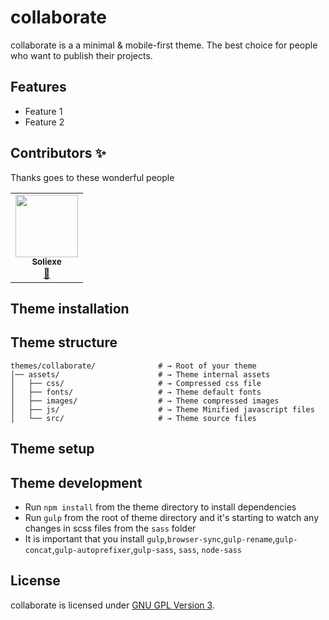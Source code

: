# collaborate

collaborate is a a minimal & mobile-first theme. The best choice for people who want to publish their projects.

## Features

-   Feature 1
-   Feature 2

## Contributors ✨

Thanks goes to these wonderful people

<!-- ALL-CONTRIBUTORS-LIST:START - Do not remove or modify this section -->

<!-- prettier-ignore-start -->
<!-- markdownlint-disable -->
<table>
  <tr>
    <td align="center"><a href="https://github.com/soli-exe"><img src="https://avatars.githubusercontent.com/u/76008453?v=4" width="100px;" alt=""/><br /><sub><b>Soliexe</b></sub></a><br /><a href="mailto:sja.exe@gmail.com" title="mail">📧</a></td>
  </tr>
</table>

<!-- markdownlint-restore -->
<!-- prettier-ignore-end -->

<!-- ALL-CONTRIBUTORS-LIST:END -->

## Theme installation

## Theme structure

```shell
themes/collaborate/              # → Root of your theme
│── assets/                      # → Theme internal assets
│   ├── css/                     # → Compressed css file
│   ├── fonts/                   # → Theme default fonts
│   ├── images/                  # → Theme compressed images
│   ├── js/                      # → Theme Minified javascript files
│   └── src/                     # → Theme source files
```

## Theme setup

## Theme development

-   Run `npm install` from the theme directory to install dependencies
-   Run `gulp` from the root of theme directory and it's starting to watch any changes in scss files from the `sass` folder
-   It is important that you install `gulp`,`browser-sync`,`gulp-rename`,`gulp-concat`,`gulp-autoprefixer`,`gulp-sass`, `sass`, `node-sass`

## License

collaborate is licensed under [GNU GPL Version 3](LICENSE).
